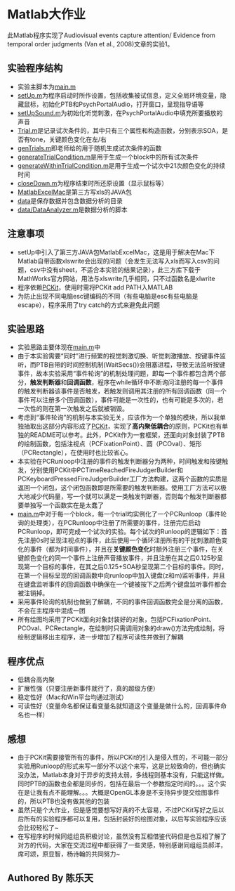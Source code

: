 # Matlab大作业
此Matlab程序实现了Audiovisual events capture attention/ Evidence from temporal order judgments (Van et al., 2008)文章的实验1。 

## 实验程序结构
- 实验主脚本为[main.m](./main.m)
- [setUp.m](./setUp.m)为程序启动时所作设置，包括收集被试信息，定义全局环境变量，隐藏鼠标，初始化PTB和PsychPortalAudio，打开窗口，呈现指导语等
- [setUpSound.m](./setUpSound.m)为初始化听觉刺激，在PsychPortalAudio中填充所要播放的声音
- [Trial.m](./Trial.m)是记录试次条件的，其中只有三个属性和构造函数，分别表示SOA，是否有tone，关键颜色变化在左/右
- [genTrials.m](./genTrials.m)即老师给的用于随机生成试次条件的函数
- [generateTrialCondition.m](./generateTrialCondition.m)是用于生成一个block中的所有试次条件
- [generateWithinTrialCondition.m](./generateWithinTrialCondition.m)是用于生成一个试次中21次颜色变化的持续时间
- [closeDown.m](./closeDown.m)为程序结束时所还原设置（显示鼠标等）
- [MatlabExcelMac](./MatlabExcelMac/)是第三方写xls的JAVA包
- [data](./data/)是保存数据并包含数据分析的目录
- [data/DataAnalyzer.m](./data/DataAnalyzer.m)是数据分析的脚本

## 注意事项
- setUp中引入了第三方JAVA包MatlabExcelMac，这是用于解决在Mac下Matlab自带函数xlswrite会出现的问题（会发生无法写入xls而写入csv的问题，csv中没有sheet，不适合本实验的结果记录），此三方库下载于MathWorks官方网站，用法与xlswrite几乎相同，只不过函数名是xlwrite
- 程序依赖[PCKit](https://github.com/sunshineclt/PCKit)，使用时需将PCKit add PATH入MATLAB
- 为防止出现不同电脑esc键编码的不同（有些电脑是esc有些电脑是escape），程序采用了try catch的方式来避免此问题

## 实验思路
- 实验思路主要体现在[main.m](./main.m)中
- 由于本实验需要“同时”进行频繁的视觉刺激切换、听觉刺激播放、按键事件监听，而PTB自带的时间控制机制(WaitSecs())会阻塞进程，导致无法监听按键事件，故本实验采用“事件轮询”的机制处理问题，即每一个事件都包含两个部分，**触发判断器**和**回调函数**，程序在while循环中不断询问注册的每一个事件的触发判断器该事件是否触发，若触发则调用其注册的所有回调函数（同一个事件可以注册多个回调函数），事件可能是一次性的，也有可能是多次的，若一次性的则在第一次触发之后就被销毁。
- 考虑到“事件轮询”的机制与本实验无关，应该作为一个单独的模块，所以我单独抽取出这部分内容形成了[PCKit](https://github.com/sunshineclt/PCKit)，实现了**高内聚低耦合**的原则，PCKit也有单独的README可以参考。此外，PCKit作为一套框架，还面向对象封装了PTB的绘制函数，包括注视点（PCFixationPoint）、圆（PCOval）、矩形（PCRectangle），在使用时也比较省心。
- 本实验在PCRunloop中注册的事件的触发判断器分为两种，时间触发和按键触发，分别使用PCKit中PCTimeReachedFireJudgerBuilder和PCKeyboardPressedFireJudgerBuilder工厂方法构建，这两个函数的实质是返回一个闭包，这个闭包函数即是所需要的触发判断器。使用工厂方法可以极大地减少代码量，写一个就可以满足一类触发判断器，否则每个触发判断器都要单独写一个函数实在是太蠢了
- [main.m](./main.m)中对于每一个block，每一个trial均实例化了一个PCRunloop（事件轮询的处理类），在PCRunloop中注册了所需要的事件，注册完后启动PCRunloop，即可完成一个试次的实验。每个试次的Runloop的逻辑如下：首先注册0s时呈现注视点的事件，此后使用一个循环注册所有的干扰刺激颜色变化的事件（都为时间事件），并且在**关键颜色变化**时额外注册三个事件，在关键颜色变化的同一个事件上注册声音播放事件，并且注册在其之后0.125秒呈现第一个目标的事件，在其之后0.125+SOA秒呈现第二个目标的事件。同时，在第一个目标呈现的回调函数中向runloop中加入键盘(z和m)监听事件，并且在键盘监听事件的回调函数中确保在一个键被按下之后两个键盘监听事件都会被注销掉。
- 采用事件轮询的机制也做到了解耦，不同的事件回调函数完全是分离的函数，不会在主程序中混成一团
- 所有绘图均采用了PCKit面向对象封装好的对象，包括PCFixationPoint、PCOval、PCRectangle，在绘制时只需调用对象的draw()方法完成绘制，将绘制逻辑移出主程序，进一步增加了程序可读性并做到了解耦

## 程序优点
- 低耦合高内聚
- 扩展性强（只要注册新事件就行了，真的超级方便）
- 稳定性好（Mac和Win平台均通过测试）
- 可读性好（变量命名都保证看变量名就知道这个变量是做什么的，回调事件命名也一样）

## 感想
- 由于PCKit需要接管所有的事件，所以PCKit的引入是侵入性的，不可能一部分实验用Runloop的形式来写一部分不以这个来写，这是比较致命的，但也确实没办法，Matlab本身对于异步的支持太弱，多线程则基本没有，只能这样做。同时PTB的函数也全都是同步的，包括在最后一个参数指定时间的。。。这个实在是让我有点不能理解。。。大概是OpenGL本身是不支持异步提交绘图事件的，所以PTB也没有做其他的包装
- 虽然只是个大作业，但是感觉要想写好真的不太容易，不过PCKit写好之后以后所有的实验程序都可以复用，包括封装好的绘图对象，以后写实验程序应该会比较轻松了~
- 在写程序的时候同组组员积极讨论，虽然没有互相借鉴代码但是也互相了解了对方的代码，大家在交流过程中都获得了一些灵感，特别感谢同组组员郝洋，席可颂，原显智，杨诗翰的共同努力~

## Authored By 陈乐天

